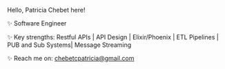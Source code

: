 Hello, Patricia Chebet here!

✨ Software Engineer

✨ Key strengths: Restful APIs | API Design | Elixir/Phoenix 
| ETL Pipelines | PUB and Sub Systems| Message Streaming

✨ Reach me on: chebetcpatricia@gmail.com

<!--
**PatriciaChebet/PatriciaChebet** is a ✨ _special_ ✨ repository because its `README.md` (this file) appears on your GitHub profile.

Here are some ideas to get you started:
- 
-->


